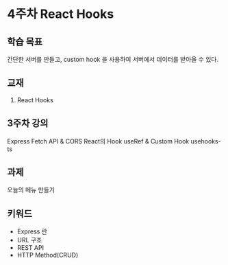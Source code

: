 # 4주차 React Hooks

## 학습 목표

간단한 서버를 만들고, custom hook 을 사용하여 서버에서 데이터를 받아올 수 있다.

## 교재

1. React Hooks

## 3주차 강의

Express
Fetch API & CORS
React의 Hook
useRef & Custom Hook
usehooks-ts

## 과제

오늘의 메뉴 만들기

## 키워드

- Express 란
- URL 구조
- REST API
- HTTP Method(CRUD)
